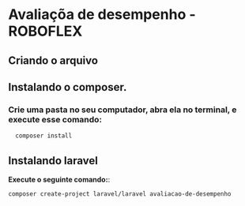 # Avaliaçõa de desempenho - ROBOFLEX
## Criando o arquivo
## Instalando o composer.
### Crie uma pasta no seu computador, abra ela no terminal, e execute esse comando:
 ```sh
   composer install
   ```

## Instalando laravel
 **Execute o seguinte comando:**:
   ```sh
   composer create-project laravel/laravel avaliacao-de-desempenho
   ```


